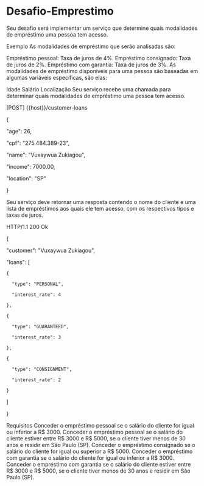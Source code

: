 # Desafio-Emprestimo
Seu desafio será implementar um serviço que determine quais modalidades de empréstimo uma pessoa tem acesso.

Exemplo
As modalidades de empréstimo que serão analisadas são:

Empréstimo pessoal: Taxa de juros de 4%.
Empréstimo consignado: Taxa de juros de 2%.
Empréstimo com garantia: Taxa de juros de 3%.
As modalidades de empréstimo disponíveis para uma pessoa são baseadas em algumas variáveis específicas, são elas:

Idade
Salário
Localização
Seu serviço recebe uma chamada para determinar quais modalidades de empréstimo uma pessoa tem acesso.


[POST] {{host}}/customer-loans


{

  "age": 26,
  
  "cpf": "275.484.389-23",
  
  "name": "Vuxaywua Zukiagou",
  
  "income": 7000.00,
  
  "location": "SP"
  
}

Seu serviço deve retornar uma resposta contendo o nome do cliente e uma lista de empréstimos aos quais ele tem acesso, com os respectivos tipos e taxas de juros.


HTTP/1.1 200 Ok

{

  "customer": "Vuxaywua Zukiagou",
  
  "loans": [
  
    {
    
      "type": "PERSONAL",
      
      "interest_rate": 4
      
    },
    
    {
    
      "type": "GUARANTEED",
      
      "interest_rate": 3
      
    },
    
    {
    
      "type": "CONSIGNMENT",
      
      "interest_rate": 2
      
    }
    
  ]
  
}

Requisitos
Conceder o empréstimo pessoal se o salário do cliente for igual ou inferior a R$ 3000.
Conceder o empréstimo pessoal se o salário do cliente estiver entre R$ 3000 e R$ 5000, se o cliente tiver menos de 30 anos e residir em São Paulo (SP).
Conceder o empréstimo consignado se o salário do cliente for igual ou superior a R$ 5000.
Conceder o empréstimo com garantia se o salário do cliente for igual ou inferior a R$ 3000.
Conceder o empréstimo com garantia se o salário do cliente estiver entre R$ 3000 e R$ 5000, se o cliente tiver menos de 30 anos e residir em São Paulo (SP).

